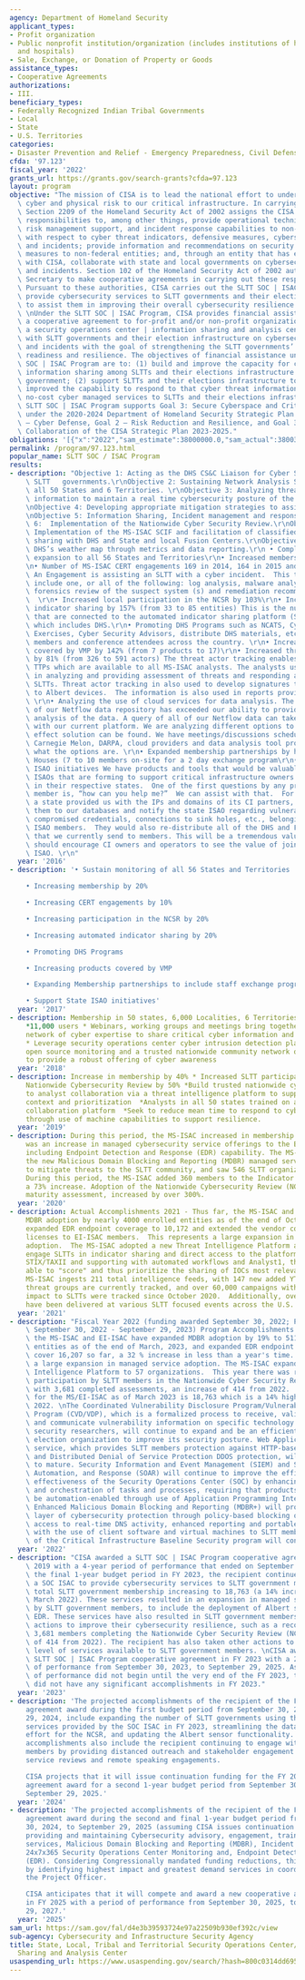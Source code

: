 ```yaml
---
agency: Department of Homeland Security
applicant_types:
- Profit organization
- Public nonprofit institution/organization (includes institutions of higher education
  and hospitals)
- Sale, Exchange, or Donation of Property or Goods
assistance_types:
- Cooperative Agreements
authorizations:
- III.
beneficiary_types:
- Federally Recognized Indian Tribal Governments
- Local
- State
- U.S. Territories
categories:
- Disaster Prevention and Relief - Emergency Preparedness, Civil Defense
cfda: '97.123'
fiscal_year: '2022'
grants_url: https://grants.gov/search-grants?cfda=97.123
layout: program
objective: "The mission of CISA is to lead the national effort to understand and manage\
  \ cyber and physical risk to our critical infrastructure. In carrying out this mission,\
  \ Section 2209 of the Homeland Security Act of 2002 assigns the CISA Director the\
  \ responsibilities to, among other things, provide operational technical assistance,\
  \ risk management support, and incident response capabilities to non-federal entities\
  \ with respect to cyber threat indicators, defensive measures, cybersecurity risks,\
  \ and incidents; provide information and recommendations on security and resilience\
  \ measures to non-federal entities; and, through an entity that has entered an agreement\
  \ with CISA, collaborate with state and local governments on cybersecurity risks\
  \ and incidents. Section 102 of the Homeland Security Act of 2002 authorizes the\
  \ Secretary to make cooperative agreements in carrying out these responsibilities.\
  \ Pursuant to these authorities, CISA carries out the SLTT SOC | ISAC Program to\
  \ provide cybersecurity services to SLTT governments and their election infrastructure\
  \ to assist them in improving their overall cybersecurity resilience and readiness.\
  \ \nUnder the SLTT SOC | ISAC Program, CISA provides financial assistance through\
  \ a cooperative agreement to for-profit and/or non-profit organizations to operate\
  \ a security operations center | information sharing and analysis center to collaborate\
  \ with SLTT governments and their election infrastructure on cybersecurity threats\
  \ and incidents with the goal of strengthening the SLTT governments’ cybersecurity\
  \ readiness and resilience. The objectives of financial assistance under the SLTT\
  \ SOC | ISAC Program are to: (1) build and improve the capacity for cyber threat\
  \ information sharing among SLTTs and their elections infrastructure and the federal\
  \ government; (2) support SLTTs and their elections infrastructure to build and\
  \ improved the capability to respond to that cyber threat information; and (3) provide\
  \ no-cost cyber managed services to SLTTs and their elections infrastructure. The\
  \ SLTT SOC | ISAC Program supports Goal 3: Secure Cyberspace and Critical Infrastructure\
  \ under the 2020-2024 Department of Homeland Security Strategic Plan and Goal 1\
  \ – Cyber Defense, Goal 2 – Risk Reduction and Resilience, and Goal 3 – Operational\
  \ Collaboration of the CISA Strategic Plan 2023-2025."
obligations: '[{"x":"2022","sam_estimate":38000000.0,"sam_actual":38003000.0,"usa_spending_actual":38003000.0},{"x":"2023","sam_estimate":43003000.0,"sam_actual":43003000.0,"usa_spending_actual":43003000.0},{"x":"2024","sam_estimate":27014000.0,"sam_actual":0.0,"usa_spending_actual":0.0}]'
permalink: /program/97.123.html
popular_name: SLTT SOC / ISAC Program
results:
- description: "Objective 1: Acting as the DHS CS&C Liaison for Cyber Security to\
    \ SLTT   governments.\r\nObjective 2: Sustaining Network Analysis Services to\
    \ all 50 States and 6 Territories. \r\nObjective 3: Analyzing threat and attack\
    \ information to maintain a real time cybersecurity posture of the SLTT sector.\r\
    \nObjective 4: Developing appropriate mitigation strategies to assist SLTTs.\r\
    \nObjective 5: Information Sharing, Incident management and response.\r\nObjective\
    \ 6:  Implementation of the Nationwide Cyber Security Review.\r\nObjective 7:\
    \ Implementation of the MS-ISAC SCIF and facilitation of classified information\
    \ sharing with DHS and State and local Fusion Centers.\r\nObjective 8: Support\
    \ DHS’s weather map through metrics and data reporting.\r\n • Completing monitoring\
    \ expansion to all 56 States and Territories\r\n• Increased membership by 31.5%\r\
    \n• Number of MS-ISAC CERT engagements 169 in 2014, 164 in 2015 and 171 in 2016\
    \ An Engagement is assisting an SLTT with a cyber incident.  This typically may\
    \ include one, or all of the following: log analysis, malware analysis and full\
    \ forensics review of the suspect system (s) and remediation recommendations.\
    \  \r\n• Increased local participation in the NCSR by 103%\r\n• Increased automated\
    \ indicator sharing by 157% (from 33 to 85 entities) This is the number of entities\
    \ that are connected to the automated indicator sharing platform (Soltra Edge)\
    \ which includes DHS.\r\n• Promoting DHS Programs such as NCATS, Cyber Security\
    \ Exercises, Cyber Security Advisors, distribute DHS materials, etc. to the MS-ISAC\
    \ members and conference attendees across the country. \r\n• Increased products\
    \ covered by VMP by 142% (from 7 products to 17)\r\n• Increased threat actor tracking\
    \ by 81% (from 326 to 591 actors) The threat actor tracking enables us to identify\
    \ TTPs which are available to all MS-ISAC analysts. The analysts use this information\
    \ in analyzing and providing assessment of threats and responding attacks impacting\
    \ SLTTs. Threat actor tracking in also used to develop signatures that are deployed\
    \ to Albert devices.  The information is also used in reports provided to members.\
    \ \r\n• Analyzing the use of cloud services for data analysis. The size and scale\
    \ of our Netflow data repository has exceeded our ability to provide timely enterprise\
    \ analysis of the data. A query of all of our Netflow data can take up to a week\
    \ with our current platform. We are analyzing different options to see if a cost\
    \ effect solution can be found. We have meetings/discussions scheduled with US-CERT,\
    \ Carnegie Melon, DARPA, cloud providers and data analysis tool providers to assess\
    \ what the options are. \r\n• Expanded membership partnerships by holding 3 Open\
    \ Houses (7 to 10 members on-site for a 2 day exchange program\r\n• Support State\
    \ ISAO initiatives We have products and tools that would be valuable for the state\
    \ ISAOs that are forming to support critical infrastructure owners and operators\
    \ in their respective states.  One of the first questions by any prospective ISAO\
    \ member is, “how can you help me?”  We can assist with that.  For example, if\
    \ a state provided us with the IPs and domains of its CI partners, we could add\
    \ them to our databases and notify the state ISAO regarding vulnerable domains,\
    \ compromised credentials, connections to sink holes, etc., belonging to their\
    \ ISAO members.  They would also re-distribute all of the DHS and FBI products\
    \ that we currently send to members. This will be a tremendous value add, which\
    \ should encourage CI owners and operators to see the value of joining the state\
    \ ISAO. \r\n"
  year: '2016'
- description: '• Sustain monitoring of all 56 States and Territories

    • Increasing membership by 20%

    • Increasing CERT engagements by 10%

    • Increasing participation in the NCSR by 20%

    • Increasing automated indicator sharing by 20%

    • Promoting DHS Programs

    • Increasing products covered by VMP

    • Expanding Membership partnerships to include staff exchange program

    • Support State ISAO initiatives'
  year: '2017'
- description: Membership in 50 states, 6,000 Localities, 6 Territories and 88 Tribes
    *11,000 users * Webinars, working groups and meetings bring together a nationwide
    network of cyber expertise to share critical cyber information and best practices
    * Leverage security operations center cyber intrusion detection platform capabilities,
    open source monitoring and a trusted nationwide community network of cyber expertise
    to provide a robust offering of cyber awareness
  year: '2018'
- description: Increase in membership by 40% * Increased SLTT participation in the
    Nationwide Cybersecurity Review by 50% *Build trusted nationwide cyber SLTT analyst
    to analyst collaboration via a threat intelligence platform to support threat
    context and prioritization  *Analysts in all 50 states trained on a threat intelligence
    collaboration platform  *Seek to reduce mean time to respond to cyber threats
    through use of machine capabilities to support resilience.
  year: '2019'
- description: During this period, the MS-ISAC increased in membership by 20%. There
    was an increase in managed cybersecurity service offerings to the Elections Subsector,
    including Endpoint Detection and Response (EDR) capability. The MS-ISAC launched
    the new Malicious Domain Blocking and Reporting (MDBR) managed service offering
    to mitigate threats to the SLTT community, and saw 546 SLTT organizations subscribe.
    During this period, the MS-ISAC added 360 members to the Indicator Sharing Program,
    a 73% increase. Adoption of the Nationwide Cybersecurity Review (NCSR), the cybersecurity
    maturity assessment, increased by over 300%.
  year: '2020'
- description: Actual Accomplishments 2021 - Thus far, the MS-ISAC and EI-ISAC expanded
    MDBR adoption by nearly 4000 enrolled entities as of the end of Oct, 2021, and
    expanded EDR endpoint coverage to 10,172 and extended the vendor contract to provide
    licenses to EI-ISAC members.  This represents a large expansion in managed service
    adoption.  The MS-ISAC adopted a new Threat Intelligence Platform and worked to
    engage SLTTs in indicator sharing and direct access to the platform.  Since implementing
    STIX/TAXII and supporting with automated workflows and Analyst1, the MS-ISAC is
    able to "score" and thus prioritize the sharing of IOCs most relevant to SLTTs.  The
    MS-ISAC ingests 211 total intelligence feeds, with 147 new added YTD, a 230% increase.  1,847
    threat groups are currently tracked, and over 60,000 campaigns with potential
    impact to SLTTs were tracked since October 2020.  Additionally, over 100 presentations
    have been delivered at various SLTT focused events across the U.S.
  year: '2021'
- description: "Fiscal Year 2022 (funding awarded September 30, 2022; Program Year\
    \ September 30, 2022 - September 29, 2023) Program Accomplishments: Thus far,\
    \ the MS-ISAC and EI-ISAC have expanded MDBR adoption by 19% to 5118 enrolled\
    \ entities as of the end of March, 2023, and expanded EDR endpoint coverage to\
    \ cover 16,207 so far, a 32 % increase in less than a year's time.  This represents\
    \ a large expansion in managed service adoption. The MS-ISAC expanded the Threat\
    \ Intelligence Platform to 57 organizations.  This year there was record-breaking\
    \ participation by SLTT members in the Nationwide Cyber Security Review (NCSR),\
    \ with 3,681 completed assessments, an increase of 414 from 2022.  The total membership\
    \ for the MS/EI-ISAC as of March 2023 is 18,763 which is a 14% higher than March\
    \ 2022. \nThe Coordinated Vulnerability Disclosure Program/Vulnerability Disclosure\
    \ Program (CVD/VDP), which is a formalized process to receive, validate, remediate,\
    \ and communicate vulnerability information on specific technology systems from\
    \ security researchers, will continue to expand and be an efficient way for an\
    \ election organization to improve its security posture. Web Application Firewall\
    \ service, which provides SLTT members protection against HTTP-based inbound attacks\
    \ and Distributed Denial of Service Protection DDOS protection, will continue\
    \ to mature. Security Information and Event Management (SIEM) and Security Orchestration,\
    \ Automation, and Response (SOAR) will continue to improve the efficiency and\
    \ effectiveness of the Security Operations Center (SOC) by enhancing the automation\
    \ and orchestration of tasks and processes, requiring that products and services\
    \ be automation-enabled through use of Application Programming Interfaces (APIs).\
    \ Enhanced Malicious Domain Blocking and Reporting (MDBR+) will provide an additional\
    \ layer of cybersecurity protection through policy-based blocking of DNS activity,\
    \ access to real-time DNS activity, enhanced reporting and portable device protection\
    \ with the use of client software and virtual machines to SLTT members. Development\
    \ of the Critical Infrastructure Baseline Security program will continue."
  year: '2022'
- description: "CISA awarded a SLTT SOC | ISAC Program cooperative agreement in FY\
    \ 2019 with a 4-year period of performance that ended on September 29, 2023. During\
    \ the final 1-year budget period in FY 2023, the recipient continued to operate\
    \ a SOC ISAC to provide cybersecurity services to SLTT government members, with\
    \ total SLTT government membership increasing to 18,763 (a 14% increase since\
    \ March 2022). These services resulted in an expansion in managed service adoption\
    \ by SLTT government members, to include the deployment of Albert sensors and\
    \ EDR. These services have also resulted in SLTT government members taking other\
    \ actions to improve their cybersecurity resilience, such as a record breaking\
    \ 3,681 members completing the Nationwide Cyber Security Review (NCSR) (an increase\
    \ of 414 from 2022). The recipient has also taken other actions to improve the\
    \ level of services available to SLTT government members. \nCISA award a single\
    \ SLTT SOC | ISAC Program cooperative agreement in FY 2023 with a 2-year period\
    \ of performance from September 30, 2023, to September 29, 2025. As the period\
    \ of performance did not begin until the very end of the FY 2023, the recipient\
    \ did not have any significant accomplishments in FY 2023."
  year: '2023'
- description: 'The projected accomplishments of the recipient of the FY 2023 cooperative
    agreement award during the first budget period from September 30, 2023, to September
    29, 2024, include expanding the number of SLTT governments using the cybersecurity
    services provided by the SOC ISAC in FY 2023, streamlining the data and reporting
    effort for the NCSR, and updating the Albert sensor functionality. The projected
    accomplishments also include the recipient continuing to engage with the ISAC
    members by providing distanced outreach and stakeholder engagement through virtual
    service reviews and remote speaking engagements.

    CISA projects that it will issue continuation funding for the FY 2023 cooperative
    agreement award for a second 1-year budget period from September 30, 2024, to
    September 29, 2025.'
  year: '2024'
- description: 'The projected accomplishments of the recipient of the FY 2023 cooperative
    agreement award during the second and final 1-year budget period from September
    30, 2024, to September 29, 2025 (assuming CISA issues continuation funding) include
    providing and maintaining Cybersecurity advisory, engagement, training and education
    services, Malicious Domain Blocking and Reporting (MDBR), Incident response assistance,
    24x7x365 Security Operations Center Monitoring and, Endpoint Detection and Response
    (EDR). Considering Congressionally mandated funding reductions, this will be performed
    by identifying highest impact and greatest demand services in coordination with
    the Project Officer.

    CISA anticipates that it will compete and award a new cooperative agreement award
    in FY 2025 with a period of performance from September 30, 2025, to September
    29, 2027.'
  year: '2025'
sam_url: https://sam.gov/fal/d4e3b39593724e97a22509b930ef392c/view
sub-agency: Cybersecurity and Infrastructure Security Agency
title: State, Local, Tribal and Territorial Security Operations Center/Information
  Sharing and Analysis Center
usaspending_url: https://www.usaspending.gov/search/?hash=800c0314dd6957baf427494399549115
---
```


